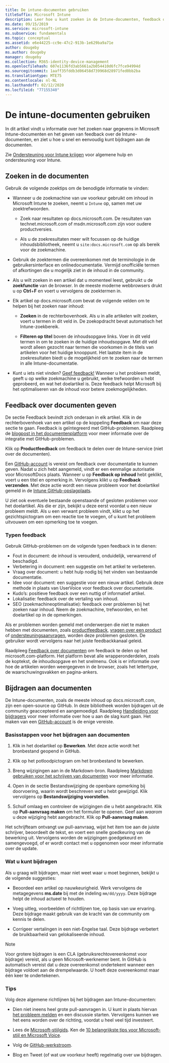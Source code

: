 ```yaml
---
title: De intune-documenten gebruiken
titleSuffix: Microsoft Intune
description: Leer hoe u kunt zoeken in de Intune-documenten, feedback over documenten kunt geven en kunt bijdragen aan de documenten.
ms.date: 09/15/2019
ms.service: microsoft-intune
ms.subservice: fundamentals
ms.topic: conceptual
ms.assetid: e6e44225-cc9e-47c2-913b-1e629ba9a71e
author: dougeby
ms.author: dougeby
manager: dougeby
ms.collection: M365-identity-device-management
ms.openlocfilehash: 607e1136fd3ab5661a2b054410d6fc7fce94994d
ms.sourcegitcommit: 1aaff35fddb3d06458d739968d28971fed0bb2ba
ms.translationtype: MTE75
ms.contentlocale: nl-NL
ms.lasthandoff: 02/12/2020
ms.locfileid: "77155340"
---
```

# <a name="using-the-intune-docs"></a>De intune-documenten gebruiken

In dit artikel vindt u informatie over het zoeken naar gegevens in Microsoft Intune-documenten en het geven van feedback over de Intune-documenten, en ziet u hoe u snel en eenvoudig kunt bijdragen aan de documenten.

Zie [Ondersteuning voor Intune krijgen](../get-support.md) voor algemene hulp en ondersteuning voor Intune.

## <a name="search-the-docs"></a>Zoeken in de documenten

 Gebruik de volgende zoektips om de benodigde informatie te vinden:  

- Wanneer u de zoekmachine van uw voorkeur gebruikt om inhoud in Microsoft Intune te zoeken, neemt u `Intune` op, samen met uw zoektrefwoorden.  

  - Zoek naar resultaten op docs.microsoft.com. De resultaten van technet.microsoft.com of msdn.microsoft.com zijn voor oudere productversies.  

  - Als u de zoekresultaten meer wilt focussen op de huidige inhoudsbibliotheek, neemt u `site:docs.microsoft.com` op als bereik voor de zoekmachine.  

- Gebruik de zoektermen die overeenkomen met de terminologie in de gebruikersinterface en onlinedocumentatie. Vermijd onofficiële termen of afkortingen die u mogelijk ziet in de inhoud in de community.

- Als u wilt zoeken in een artikel dat u momenteel leest, gebruikt u de **zoekfunctie** van de browser. In de meeste moderne webbrowsers drukt u op **Ctrl**+**F** en voert u vervolgens de zoektermen in.  

- Elk artikel op docs.microsoft.com bevat de volgende velden om te helpen bij het zoeken naar inhoud:  

  - **Zoeken** in de rechterbovenhoek. Als u in alle artikelen wilt zoeken, voert u termen in dit veld in. De zoekopdracht bevat automatisch het Intune-zoekbereik.

  - **Filteren op titel** boven de inhoudsopgave links. Voer in dit veld termen in om te zoeken in de huidige inhoudsopgave. Met dit veld wordt alleen gezocht naar termen die voorkomen in de titels van artikelen voor het huidige knooppunt. Het laatste item in de zoekresultaten biedt u de mogelijkheid om te zoeken naar de termen in alle Intune-documentatie.

- Kunt u iets niet vinden? [Geef feedback!](#provide-doc-feedback) Wanneer u het probleem meldt, geeft u op welke zoekmachine u gebruikt, welke trefwoorden u hebt geprobeerd, en wat het doelartikel is. Deze feedback helpt Microsoft bij het optimaliseren van de inhoud voor betere zoekmogelijkheden.  

## <a name="provide-doc-feedback"></a>Feedback over documenten geven

De sectie Feedback bevindt zich onderaan in elk artikel. Klik in de rechterbovenhoek van een artikel op de koppeling **Feedback** om naar deze sectie te gaan. Feedback is geïntegreerd met GitHub-problemen. Raadpleeg de [blogpost in het documentenplatform](https://docs.microsoft.com/teamblog/a-new-feedback-system-is-coming-to-docs) voor meer informatie over de integratie met GitHub-problemen.

Klik op **Productfeedback** om feedback te delen over de Intune-service (niet over de documenten).

Een [GitHub-account](https://github.com/join) is vereist om feedback over documentatie te kunnen geven. Nadat u zich hebt aangemeld, vindt er een eenmalige autorisatie voor MicrosoftDocs plaats. Wanneer u op **Feedback op inhoud** hebt geklikt, voert u een titel en opmerking in. Vervolgens klikt u op **Feedback verzenden**. Met deze actie wordt een nieuw probleem voor het doelartikel gemeld in de [Intune GitHub-opslagplaats](https://github.com/MicrosoftDocs/intunedocs/issues).

U ziet ook eventuele bestaande openstaande of gesloten problemen voor het doelartikel. Als die er zijn, bekijkt u deze eerst voordat u een nieuw probleem meldt. Als u een verwant probleem vindt, klikt u op het gezichtspictogram om een reactie toe te voegen, of u kunt het probleem uitvouwen om een opmerking toe te voegen.

### <a name="types-of-feedback"></a>Typen feedback

Gebruik GitHub-problemen om de volgende typen feedback in te dienen:

- Fout in document: de inhoud is verouderd, onduidelijk, verwarrend of beschadigd.
- Verbetering in document: een suggestie om het artikel te verbeteren.
- Vraag over document: u hebt hulp nodig bij het vinden van bestaande documentatie.
- Idee voor document: een suggestie voor een nieuw artikel. Gebruik deze methode in plaats van UserVoice voor feedback over documentatie.
- Kudo’s: positieve feedback over een nuttig of informatief artikel.
- Lokalisatie: feedback over de vertaling van inhoud.
- SEO (zoekmachineoptimalisatie): feedback over problemen bij het zoeken naar inhoud. Neem de zoekmachine, trefwoorden, en het doelartikel op in de opmerkingen.

Als er problemen worden gemeld met onderwerpen die niet te maken hebben met documenten, zoals [productfeedback](https://microsoftintune.uservoice.com/forums/291681-ideas), [vragen over een product](https://social.technet.microsoft.com/Forums/en-US/home?forum=microsoftintuneprod) of [ondersteuningsaanvragen](../get-support.md), worden deze problemen gesloten. De gebruiker wordt vervolgens naar het juiste feedbackkanaal geleid.

Raadpleeg [Feedback over documenten](https://aka.ms/sitefeedback) om feedback te delen op het microsoft.com-platform. Het platform bevat alle wrapperonderdelen, zoals de koptekst, de inhoudsopgave en het snelmenu. Ook is er informatie over hoe de artikelen worden weergegeven in de browser, zoals het lettertype, de waarschuwingsvakken en pagina-ankers.

## <a name="contribute-to-docs"></a>Bijdragen aan documenten

De Intune-documenten, zoals de meeste inhoud op docs.microsoft.com, zijn een open-source op GitHub. In deze bibliotheek worden bijdragen uit de community geaccepteerd en aangemoedigd. Raadpleeg [Handleiding voor bijdragers](https://docs.microsoft.com/contribute) voor meer informatie over hoe u aan de slag kunt gaan. Het maken van een [GitHub-account](https://github.com/join) is de enige vereiste.

### <a name="basic-steps-to-contribute-to-docs"></a>Basisstappen voor het bijdragen aan documenten

1. Klik in het doelartikel op **Bewerken**. Met deze actie wordt het bronbestand geopend in GitHub.  

2. Klik op het potloodpictogram om het bronbestand te bewerken.  

3. Breng wijzigingen aan in de Markdown-bron. Raadpleeg [Markdown gebruiken voor het schrijven van documenten](https://docs.microsoft.com/contribute/contribute-how-to-write-use-markdown) voor meer informatie.  

4. Open in de sectie Bestandswijziging de openbare opmerking bij doorvoering, waarin wordt beschreven *wat* u hebt gewijzigd. Klik vervolgens op **Bestandswijziging voorstellen**.  

5. Schuif omlaag en controleer de wijzigingen die u hebt aangebracht. Klik op **Pull-aanvraag maken** om het formulier te openen. Geef aan *waarom* u deze wijziging hebt aangebracht. Klik op **Pull-aanvraag maken**.

Het schrijfteam ontvangt uw pull-aanvraag, wijst het item toe aan de juiste schrijver, beoordeelt de tekst, en voert een snelle goedkeuring van de bewerking uit. Vervolgens worden de wijzigingen goedgekeurd en samengevoegd, of er wordt contact met u opgenomen voor meer informatie over de update.  

### <a name="what-to-contribute"></a>Wat u kunt bijdragen

Als u graag wilt bijdragen, maar niet weet waar u moet beginnen, bekijkt u de volgende suggesties:  

- Beoordeel een artikel op nauwkeurigheid. Werk vervolgens de metagegevens **ms.date** bij met de indeling `mm/dd/yyyy`. Deze bijdrage helpt de inhoud actueel te houden.  

- Voeg uitleg, voorbeelden of richtlijnen toe, op basis van uw ervaring. Deze bijdrage maakt gebruik van de kracht van de community om kennis te delen.

- Corrigeer vertalingen in een niet-Engelse taal. Deze bijdrage verbetert de bruikbaarheid van gelokaliseerde inhoud.  

> [!Note]  
> Voor grotere bijdragen is een CLA (gebruiksrechtovereenkomst voor bijdrage) vereist, als u geen Microsoft-werknemer bent. In GitHub is automatisch vereist dat u deze overeenkomst ondertekent wanneer een bijdrage voldoet aan de drempelwaarde. U hoeft deze overeenkomst maar één keer te ondertekenen.

### <a name="tips"></a>Tips

Volg deze algemene richtlijnen bij het bijdragen aan Intune-documenten:

- Dien niet ineens heel grote pull-aanvragen in. U kunt in plaats hiervan [het probleem melden](#provide-doc-feedback) en een discussie starten. Vervolgens kunnen we het eens worden over de richting, voordat u heel veel tijd investeert.  

- Lees de [Microsoft-stijlgids](https://aka.ms/MicrosoftStyle). Ken de [10 belangrijkste tips voor Microsoft-stijl en Microsoft Voice](https://docs.microsoft.com/style-guide/top-10-tips-style-voice).  

- Volg de [GitHub-werkstroom](https://guides.github.com/introduction/flow/).  

- Blog en Tweet (of wat uw voorkeur heeft) regelmatig over uw bijdragen.  
